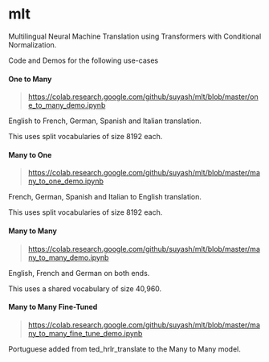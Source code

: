 # mlt

Multilingual Neural Machine Translation using Transformers with Conditional Normalization.

Code and Demos for the following use-cases

#### One to Many

> https://colab.research.google.com/github/suyash/mlt/blob/master/one_to_many_demo.ipynb

English to French, German, Spanish and Italian translation.

This uses split vocabularies of size 8192 each.

#### Many to One

> https://colab.research.google.com/github/suyash/mlt/blob/master/many_to_one_demo.ipynb

French, German, Spanish and Italian to English translation.

This uses split vocabularies of size 8192 each.

#### Many to Many

> https://colab.research.google.com/github/suyash/mlt/blob/master/many_to_many_demo.ipynb

English, French and German on both ends.

This uses a shared vocabulary of size 40,960.

#### Many to Many Fine-Tuned

> https://colab.research.google.com/github/suyash/mlt/blob/master/many_to_many_fine_tune_demo.ipynb

Portuguese added from ted_hrlr_translate to the Many to Many model.
